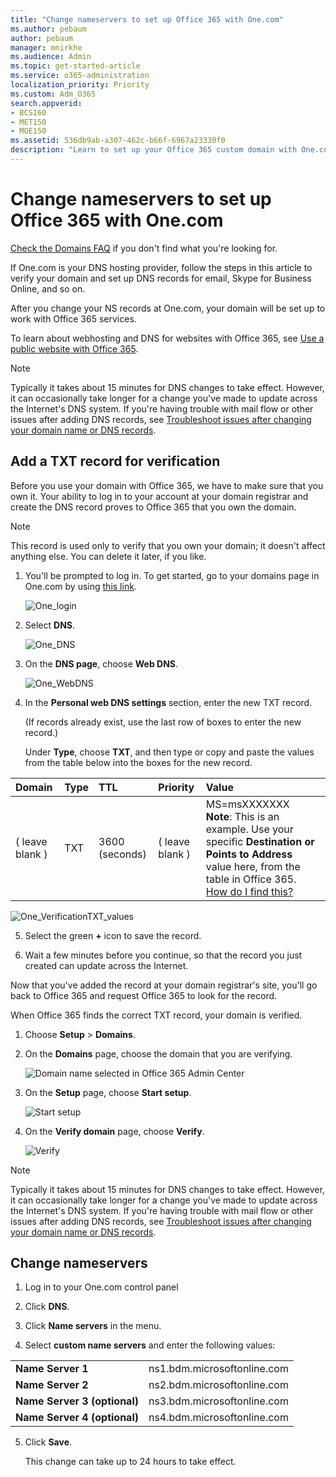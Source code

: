 ```yaml
---
title: "Change nameservers to set up Office 365 with One.com"
ms.author: pebaum
author: pebaum
manager: mnirkhe
ms.audience: Admin
ms.topic: get-started-article
ms.service: o365-administration
localization_priority: Priority
ms.custom: Adm_O365
search.appverid:
- BCS160
- MET150
- MOE150
ms.assetid: 536db9ab-a307-462c-b66f-6967a23330f0
description: "Learn to set up your Office 365 custom domain with One.com if you want Office 365 to manage your DNS records. "
---
```


# Change nameservers to set up Office 365 with One.com

[Check the Domains FAQ](../setup/domains-faq.md) if you don't find what you're looking for. 
  
If One.com is your DNS hosting provider, follow the steps in this article to verify your domain and set up DNS records for email, Skype for Business Online, and so on.
  
After you change your NS records at One.com, your domain will be set up to work with Office 365 services.
  
To learn about webhosting and DNS for websites with Office 365, see [Use a public website with Office 365](https://support.office.com/article/a8178510-501d-4bd8-9921-b04f2e9517a5.aspx).
  
> [!NOTE]
>  Typically it takes about 15 minutes for DNS changes to take effect. However, it can occasionally take longer for a change you've made to update across the Internet's DNS system. If you're having trouble with mail flow or other issues after adding DNS records, see [Troubleshoot issues after changing your domain name or DNS records](../get-help-with-domains/find-and-fix-issues.md).
  
## Add a TXT record for verification

Before you use your domain with Office 365, we have to make sure that you own it. Your ability to log in to your account at your domain registrar and create the DNS record proves to Office 365 that you own the domain.
  
> [!NOTE]
> This record is used only to verify that you own your domain; it doesn't affect anything else. You can delete it later, if you like. 
  
1. You'll be prompted to log in. To get started, go to your domains page in One.com by using [this link](https://login.one.com/cp/). 
    
    ![One_login](../media/3645c056-6581-450a-b142-1c6c8d59287d.png)
  
2. Select **DNS**.
    
    ![One_DNS](../media/b25fa282-8be5-466d-ad1b-0002bbab52bb.png)
  
3. On the **DNS page**, choose **Web DNS**.
    
    ![One_WebDNS](../media/a675d000-c681-4bbb-b0ac-4cf74a12ab86.png)
  
4.     
    In the **Personal web DNS settings** section, enter the new TXT record.
    
    (If records already exist, use the last row of boxes to enter the new record.)
    
    Under **Type**, choose **TXT**, and then type or copy and paste the values from the table below into the boxes for the new record.
    
|**Domain**|**Type**|**TTL**|**Priority**|**Value**|
|:-----|:-----|:-----|:-----|:-----|
|( leave blank )  <br/> |TXT  <br/> |3600 (seconds)  <br/> |( leave blank )  <br/> |MS=msXXXXXXX  <br/> **Note**: This is an example. Use your specific **Destination or Points to Address** value here, from the table in Office 365.           [How do I find this?](../get-help-with-domains/information-for-dns-records.md)
    
![One_VerificationTXT_values](../media/66589927-98e2-4acb-a333-baadf473db2b.png)
  
5. Select the green **+** icon to save the record. 
    
6. Wait a few minutes before you continue, so that the record you just created can update across the Internet.
    
Now that you've added the record at your domain registrar's site, you'll go back to Office 365 and request Office 365 to look for the record.
  
When Office 365 finds the correct TXT record, your domain is verified.
  
1. Choose **Setup** \> **Domains**.
    
2. On the **Domains** page, choose the domain that you are verifying. 
    
    ![Domain name selected in Office 365 Admin Center](../media/c61204f1-a025-448b-a2a1-c4d7abee7a06.png)
  
3. On the **Setup** page, choose **Start setup**.
    
    ![Start setup](../media/5f6578af-ae32-49e8-b283-ec2d080420da.png)
  
4. On the **Verify domain** page, choose **Verify**.
    
    ![Verify](../media/c256ab1d-03f2-498e-bb63-19e4d49a6b97.png)
  
> [!NOTE]
>  Typically it takes about 15 minutes for DNS changes to take effect. However, it can occasionally take longer for a change you've made to update across the Internet's DNS system. If you're having trouble with mail flow or other issues after adding DNS records, see [Troubleshoot issues after changing your domain name or DNS records](../get-help-with-domains/find-and-fix-issues.md). 
  
## Change nameservers

1. Log in to your One.com control panel
    
2. Click **DNS**.
    
3. Click **Name servers** in the menu. 
    
4. Select **custom name servers** and enter the following values: 
    
|||
|:-----|:-----|
|**Name Server 1** <br/> |ns1.bdm.microsoftonline.com  <br/> |
|**Name Server 2** <br/> |ns2.bdm.microsoftonline.com  <br/> |
|**Name Server 3 (optional)** <br/> |ns3.bdm.microsoftonline.com  <br/> |
|**Name Server 4 (optional)** <br/> |ns4.bdm.microsoftonline.com  <br/> |
   
5. Click **Save**. 
    
    This change can take up to 24 hours to take effect.
